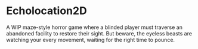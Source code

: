 # Echolocation2D
A WIP maze-style horror game where a blinded player must traverse an abandoned facility to restore their sight. But beware, the eyeless beasts are watching your every movement, waiting for the right time to pounce.
